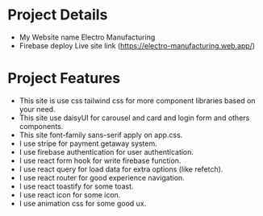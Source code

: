 # Project Details
* My Website name Electro Manufacturing
* Firebase deploy Live site link (https://electro-manufacturing.web.app/)

# Project Features
* This site is use css tailwind css for more component libraries based on your need.
* This site use daisyUI for carousel and card and login form and others components.
* This site font-family sans-serif apply on app.css.
* I use stripe for payment getaway system.
* I use firebase authentication for user authentication.
* I use react form hook for write firebase function.
* I use react query for load data for extra options (like refetch).
* I use react router for good experience navigation.
* I use react toastify for some toast.
* I use react icon for some icon.
* I use animation css for some good ux.